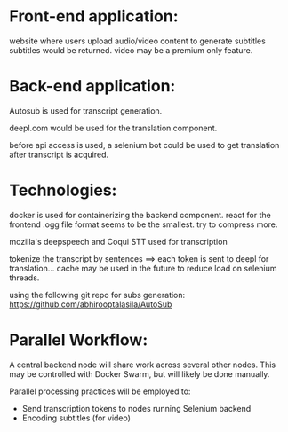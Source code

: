# Front-end application:
website where users upload audio/video content to generate subtitles
subtitles would be returned. video may be a premium only feature.


# Back-end application:
Autosub is used for transcript generation.

deepl.com would be used for the translation component.

before api access is used, a selenium bot could be used to get translation after transcript is acquired.

# Technologies:

docker is used for containerizing the backend component.
react for the frontend
.ogg file format seems to be the smallest. try to compress more.

mozilla's deepspeech and Coqui STT used for transcription

tokenize the transcript by sentences ==> each token is sent to deepl for translation... cache may be used in the future to reduce load on selenium threads.

using the following git repo for subs generation: https://github.com/abhirooptalasila/AutoSub

# Parallel Workflow:

A central backend node will share work across several other nodes. This may be controlled with Docker Swarm, but will likely be done manually.

Parallel processing practices will be employed to:
- Send transcription tokens to nodes running Selenium backend
- Encoding subtitles (for video)